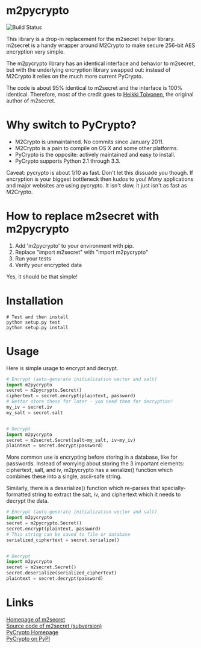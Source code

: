 m2pycrypto
==========

![Build Status](https://secure.travis-ci.org/carschar/m2pycrypto.png?branch=master)

This library is a drop-in replacement for the m2secret helper library. m2secret is a handy wrapper around M2Crypto to make secure 256-bit AES encryption very simple.

The m2pycrypto library has an identical interface and behavior to m2secret, but with the underlying encryption library swapped out: instead of M2Crypto it relies on the much more current PyCrypto.

The code is about 95% identical to m2secret and the interface is 100% identical. Therefore, most of the credit goes to [Heikki Toivonen](http://www.heikkitoivonen.net/), the original author of m2secret.


Why switch to PyCrypto?
=======================
* M2Crypto is unmaintained. No commits since January 2011.
* M2Crypto is a pain to compile on OS X and some other platforms.
* PyCrypto is the opposite: actively maintained and easy to install.
* PyCrypto supports Python 2.1 through 3.3.

Caveat: pycrypto is about 1/10 as fast. Don't let this dissuade you though. If encryption is your biggest bottleneck then kudos to you! *Many* applications and major websites are using pycrypto. It isn't slow, it just isn't as fast as M2Crypto.


How to replace m2secret with m2pycrypto
=======================================

1. Add 'm2pycrypto' to your environment with pip.
2. Replace "import m2secret" with "import m2pycrypto"
3. Run your tests
4. Verify your encrypted data

Yes, it should be that simple!


Installation
============
```
# Test and then install
python setup.py test
python setup.py install
```


Usage
=====
Here is simple usage to encrypt and decrypt.
```python
# Encrypt (auto-generate initialization vector and salt)
import m2pycrypto
secret = m2pycrypto.Secret()
ciphertext = secret.encrypt(plaintext, password)
# Better store these for later - you need them for decryption!
my_iv = secret.iv
my_salt = secret.salt


# Decrypt
import m2pycrypto
secret = m2secret.Secret(salt=my_salt, iv=my_iv)
plaintext = secret.decrypt(password)
```

More common use is encrypting before storing in a database, like for passwords. Instead of worrying about storing the 3 important elements: ciphertext, salt, and iv, m2pycrypto has a serialize() function which combines these into a single, ascii-safe string.

Similarly, there is a deserialize() function which re-parses that specially-formatted string to extract the salt, iv, and ciphertext which it needs to decrypt the data.

```python
# Encrypt (auto-generate initialization vector and salt)
import m2pycrypto
secret = m2pycrypto.Secret()
secret.encrypt(plaintext, password)
# This string can be saved to file or database
serialized_ciphertext = secret.serialize()


# Decrypt
import m2pycrypto
secret = m2secret.Secret()
secret.deserialize(serialized_ciphertext)
plaintext = secret.decrypt(password)
```


Links
=====
[Homepage of m2secret](http://www.heikkitoivonen.net/m2secret/)  
[Source code of m2secret (subversion)](http://svn.heikkitoivonen.net/svn/m2secret/trunk/)  
[PyCrypto Homepage](https://www.dlitz.net/software/pycrypto/)  
[PyCrypto on PyPI](https://pypi.python.org/pypi/pycrypto)  







